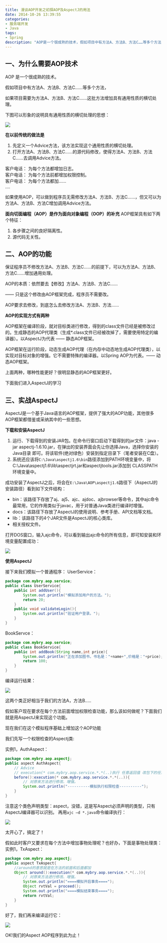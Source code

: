 ```yaml
---
title: 漫谈AOP开发之初探AOP及AspectJ的用法
date: 2014-10-26 13:39:55
categories:
- 服务端开发
- Java
tags:
- Spring
description: "AOP是一个很成熟的技术，假如项目中有方法A、方法B、方法C……等多个方法，如果项目需要为方法A、方法B、方法C……这批方法增加具有通用性质的横切处理。"
---
```


## 一、为什么需要AOP技术

AOP 是一个很成熟的技术。

假如项目中有方法A、方法B、方法C……等多个方法，

如果项目需要为方法A、方法B、方法C……这批方法增加具有通用性质的横切处理。

下图可以形象的说明具有通用性质的横切处理的思想：

![](file:///var/folders/xc/nyykbxjj4w938ntjcjymx0rm0000gn/T/WizNote/d46a5cab-2910-4fed-abf3-94bf91c31a10/index_files/wpsD3C5.tmp3cfdfc77-43e2-4d1c-ac14-ffbf40c41c12.png)

**在以前传统的做法是**
1. 先定义一个Advice方法，该方法实现这个通用性质的横切处理。
2. 打开方法A、方法B、方法C……的源代码修改，使得方法A、方法B、方法C……去调用Advice方法。

客户电话： 为每个方法都增加日志。  
客户电话： 为每个方法前都增加权限控制。  
客户电话： 为每个方法都加……  
….  

如果使用AOP，可以做到程序员无需修改方法A、方法B、方法C……，但又可以为方法A、方法B、方法C增加调用Advice方法。

**面向切面编程（AOP）是作为面向对象编程（OOP）的补充**
AOP框架具有如下两个特征：
1. 各步骤之间的良好隔离性。
2. 源代码无关性。

## 二、AOP的功能

保证程序员不修改方法A、方法B、方法C……的前提下，可以为方法A、方法B、方法C……增加通用处理。

AOP的本质：依然要去【修改】方法A、方法B、方法C……

—— 只是这个修改由AOP框架完成，程序员不需要改。

AOP要求去修改，到底怎么去修改方法A、方法B、方法……

**AOP的实现方式有两种**

AOP框架在编译阶段，就对目标类进行修改，得到的class文件已经是被修改过的。生成静态的AOP代理类（生成*.class文件已经被改掉了，需要使用特定的编译器）。以AspectJ为代表 —— 静态AOP框架。

AOP框架在运行阶段，动态生成AOP代理（在内存中动态地生成AOP代理类），以实现对目标对象的增强。它不需要特殊的编译器。以Spring AOP为代表。—— 动态AOP框架。

上面两种，哪种性能更好？很明显静态的AOP框架更好。

下面我们进入AspectJ的学习

## 三、实战AspectJ

AspectJ是一个基于Java语言的AOP框架，提供了强大的AOP功能，其他很多AOP框架都借鉴或采纳其中的一些思想。

**下载和安装AspectJ**
1. 运行、下载得到的安装JAR包。在命令行窗口启动下载得到的jar文件：java -jar aspectj-1.6.10.jar，在弹出的安装界面会先让你选择Java，选择你安装的Java目录 即可。将该软件(绝对绿色）安装到指定目录下（笔者安装在C盘）。
2. 系统还应该将`C:\Java\aspectj1.6\bin`路径添加到PATH环境变量中，将C:\Java\aspectj1.6\lib\aspectjrt.jar和aspectjtools.jar添加到 CLASSPATH环境变量中。

成功安装了AspectJ之后，将会在`E:\Java\AOP\aspectj1.6`路径下（AspectJ的安装路径）看到如下文件结构：
- bin：该路径下存放了aj、aj5、ajc、ajdoc、ajbrowser等命令，其中ajc命令最常用，它的作用类似于javac，用于对普通Java类进行编译时增强。
- docs：该路径下存放了AspectJ的使用说明、参考手册、API文档等文档。
- lib：该路径下的4个JAR文件是AspectJ的核心类库。
- 相关授权文件。

打开DOS窗口，输入ajc命令，可以看到输出ajc命令的所有信息，即可知安装和环境变量配置成功：

![](file:///var/folders/xc/nyykbxjj4w938ntjcjymx0rm0000gn/T/WizNote/d46a5cab-2910-4fed-abf3-94bf91c31a10/index_files/fd543e0f-a031-46d6-8db3-525fa893f15f.png)

**使用AspectJ**

接下来我们模拟一个普通程序：
UserService：
```java
package com.mybry.aop.service;
public class UserService{
	public int addUser(){
		System.out.println("模拟添加用户的方法。");
		return 20;
	}
	public void validateLogin(){
		System.out.println("验证用户登录。");
	}
}
```

BookServce：
```java
package com.mybry.aop.service;
public class BookService{
	public int addBook(String name,int price){
		System.out.println("正在添加图书，书名是："+name+",价格是："+price);
		return 100;
	}
}
```

编译运行结果：

![](file:///var/folders/xc/nyykbxjj4w938ntjcjymx0rm0000gn/T/WizNote/d46a5cab-2910-4fed-abf3-94bf91c31a10/index_files/wps784F.tmp27792296-746a-45d1-aa46-4813d419e942.png)

这两个类正好相当于我们的方法A，方法B.....

假如客户现在要求在每个方法前面增加权限检查功能，那么该如何做呢？下面我们就是用AspectJ来实现这个功能。

现在我们在这个模拟程序基础上增加这个AOP功能

我们先写一个权限检查的Aspectj类:

实例1，AuthAspect：
```java
package com.mybry.aop.aspectj;
public aspect AuthAspect{
	// Advice
	// execution(* com.mybry.aop.service.*.*(..)执行 任意返回值 改包下的任意类的任意方法形参不限
	before():execution(* com.mybry.aop.service.*.*(..)){
		// 对原来方法进行修改、增强。
		System.out.println("----------模拟执行权限检查----------");
	}
}
```

注意这个类色声明类型：aspect，没错，这是写Aspect必须声明的类型，只有AspectJ编译器可以识别。
再用`ajc –d *.java`命令编译执行：

![](file:///var/folders/xc/nyykbxjj4w938ntjcjymx0rm0000gn/T/WizNote/d46a5cab-2910-4fed-abf3-94bf91c31a10/index_files/wps4E5.tmp27877a68-a55f-4960-982c-588848d8ac56.png)

太开心了，搞定了！

假如此时客户又要求在每个方法中增加事物处理呢？也好办，下面是事物处理类：
实例1，TxAspect：
```java
package com.mybry.aop.aspectj;
public aspect TxAspect{
    //around的意思就是在方法的前面和后面都加
	Object around():execution(* com.mybry.aop.service.*.*(..)){
		// 对原来方法进行修改、增强。
		System.out.println("====模拟开启事务====");
		Object rvtVal = proceed();
		System.out.println("====模拟结束事务====");
		return rvtVal;
	}
}
```

好了，我们再来编译运行它：

![](file:///var/folders/xc/nyykbxjj4w938ntjcjymx0rm0000gn/T/WizNote/d46a5cab-2910-4fed-abf3-94bf91c31a10/index_files/wps4B96.tmp1d5122e1-9afe-4446-9cbe-76464a2ee9f1.png)

OK!我们的Aspect AOP程序到此为止！
